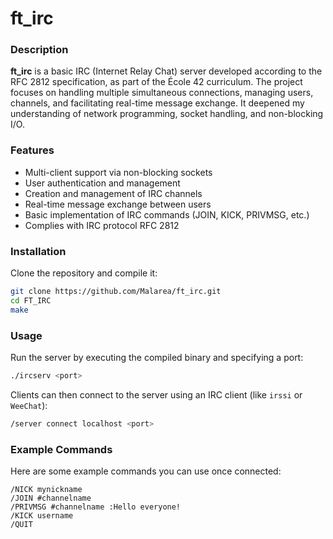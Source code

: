 # ft_irc

### Description
**ft_irc** is a basic IRC (Internet Relay Chat) server developed according to the RFC 2812 specification, as part of the École 42 curriculum. The project focuses on handling multiple simultaneous connections, managing users, channels, and facilitating real-time message exchange. It deepened my understanding of network programming, socket handling, and non-blocking I/O.

### Features
- Multi-client support via non-blocking sockets
- User authentication and management
- Creation and management of IRC channels
- Real-time message exchange between users
- Basic implementation of IRC commands (JOIN, KICK, PRIVMSG, etc.)
- Complies with IRC protocol RFC 2812

### Installation
Clone the repository and compile it:

```bash
git clone https://github.com/Malarea/ft_irc.git
cd FT_IRC
make
```

### Usage
Run the server by executing the compiled binary and specifying a port:

```bash
./ircserv <port>
```

Clients can then connect to the server using an IRC client (like `irssi` or `WeeChat`):

```bash
/server connect localhost <port>
```

### Example Commands
Here are some example commands you can use once connected:

```irc
/NICK mynickname
/JOIN #channelname
/PRIVMSG #channelname :Hello everyone!
/KICK username
/QUIT
```
